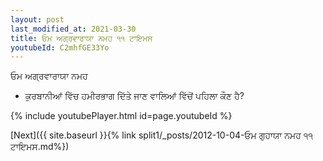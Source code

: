```yaml
---
layout: post
last_modified_at: 2021-03-30
title: ਓਮ ਅਗ੍ਰਵਾਰਾਯਾ ਨਮਹ ੧੧ ਟਾਇਮਸ
youtubeId: C2mhfGE33Yo
---
```

 
 
 ਓਮ ਅਗ੍ਰਵਾਰਾਯਾ ਨਮਹ  
 
 -  ਕੁਰਬਾਨੀਆਂ ਵਿੱਚ ਹਮੀਰਭਾਗ ਦਿੱਤੇ ਜਾਣ ਵਾਲਿਆਂ ਵਿੱਚੋਂ ਪਹਿਲਾ ਕੌਣ ਹੈ? 
 
  
 
  
 
 
 
 
 
 


{% include youtubePlayer.html id=page.youtubeId %}
 
[Next]({{ site.baseurl }}{% link  split1/_posts/2012-10-04-ਓਮ ਗੁਹਾਯਾ ਨਮਹ ੧੧ ਟਾਇਮਸ.md%})
 
